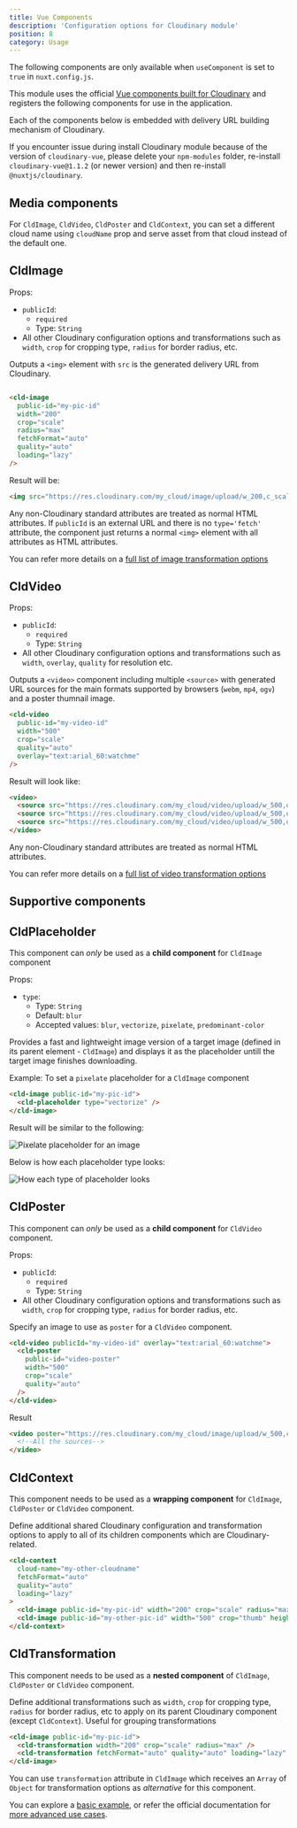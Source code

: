 ```yaml
---
title: Vue Components
description: 'Configuration options for Cloudinary module'
position: 8
category: Usage
---
```


<alert>

The following components are only available when `useComponent` is set to `true` in `nuxt.config.js`.

</alert>

This module uses the official [Vue components built for Cloudinary](https://github.com/cloudinary/cloudinary-vue) and registers the following components for use in the application.

Each of the components below is embedded with delivery URL building mechanism of Cloudinary.

<alert>

If you encounter issue during install Cloudinary module because of the version of `cloudinary-vue`, please delete your `npm-modules` folder, re-install `cloudinary-vue@1.1.2` (or newer version) and then re-install `@nuxtjs/cloudinary`.

</alert>


## Media components

<alert type="info">

For `CldImage`, `CldVideo`, `CldPoster` and `CldContext`, you can set a different cloud name using `cloudName` prop and serve asset from that cloud instead of the default one.

</alert>

## CldImage

Props:

* `publicId`:
  * `required`
  * Type: `String`
* All other Cloudinary configuration options and transformations such as `width`, `crop` for cropping type, `radius` for border radius, etc.

Outputs a `<img>` element with `src` is the generated delivery URL from Cloudinary.

```html

<cld-image
  public-id="my-pic-id"
  width="200"
  crop="scale"
  radius="max"
  fetchFormat="auto"
  quality="auto"
  loading="lazy"
/>
```

Result will be:

```html
<img src="https://res.cloudinary.com/my_cloud/image/upload/w_200,c_scale,r_max,f_auto,q_auto/my-pic-id" />
```

Any non-Cloudinary standard attributes are treated as normal HTML attributes. If `publicId` is an external URL and there is no `type='fetch'` attribute, the component just returns a normal `<img>` element with all attributes as HTML attributes.

You can refer more details on a [full list of image transformation options](https://cloudinary.com/documentation/image_transformations)

## CldVideo

Props:

* `publicId`:
  * `required`
  * Type: `String`
* All other Cloudinary configuration options and transformations such as `width`, `overlay`, `quality` for resolution etc.

Outputs a `<video>` component including multiple `<source>` with generated URL sources for the main formats supported by browsers (`webm`, `mp4`, `ogv`) and a poster thumnail image. 

```html
<cld-video
  public-id="my-video-id"
  width="500"
  crop="scale"
  quality="auto"
  overlay="text:arial_60:watchme"
/>
```

Result will look like:

```html
<video>
  <source src="https://res.cloudinary.com/my_cloud/video/upload/w_500,q_auto,c_scale,l_text:arial_60:watchme/my-video-id.webm" type="video/webm">
  <source src="https://res.cloudinary.com/my_cloud/video/upload/w_500,q_auto,c_scale,l_text:arial_60:watchme/my-video-id.mp4" type="video/mp4">
  <source src="https://res.cloudinary.com/my_cloud/video/upload/w_500,q_auto,c_scale,l_text:arial_60:watchme/my-video-id.ogv" type="video/ogg">
</video>
```

Any non-Cloudinary standard attributes are treated as normal HTML attributes.

You can refer more details on a [full list of video transformation options](https://cloudinary.com/documentation/video_manipulation_and_delivery#video_transformations_reference)

## Supportive components

## CldPlaceholder

<alert>

  This component can *only* be used as a **child component** for `CldImage` component

</alert>

Props:

* `type`:
  * Type: `String`
  * Default: `blur`
  * Accepted values: `blur`, `vectorize`, `pixelate`, `predominant-color`

Provides a fast and lightweight image version of a target image (defined in its parent element - `CldImage`) and displays it as the placeholder untill the target image finishes downloading.

Example: To set a `pixelate` placeholder for a `CldImage` component

```html
<cld-image public-id="my-pic-id">
  <cld-placeholder type="vectorize" />
</cld-image>
```

Result will be similar to the following:

![Pixelate placeholder for an image](https://res.cloudinary.com/mayashavin/image/upload/q_auto,w_500,c_scale/v1601595959/nuxt-cld/cldplaceholder.gif)

Below is how each placeholder type looks:

![How each type of placeholder looks](https://res.cloudinary.com/mayashavin/image/upload/f_auto,q_auto,w_500,c_scale/nuxt-cld/placeholders)

## CldPoster

<alert>

  This component can *only* be used as a **child component** for `CldVideo` component.

</alert>

Props:

* `publicId`:
  * `required`
  * Type: `String`
* All other Cloudinary configuration options and transformations such as `width`, `crop` for cropping type, `radius` for border radius, etc.

Specify an image to use as `poster` for a `CldVideo` component.

```html
<cld-video publicId="my-video-id" overlay="text:arial_60:watchme">
  <cld-poster
    public-id="video-poster"
    width="500"
    crop="scale"
    quality="auto"
  />
</cld-video>
```

Result

```html
<video poster="https://res.cloudinary.com/my_cloud/image/upload/w_500,c_scale,q_auto/video-poster">
  <!--All the sources-->
</video>
```

## CldContext

<alert>

  This component needs to be used as a **wrapping component** for `CldImage`, `CldPoster` or `CldVideo` component.

</alert>

Define additional shared Cloudinary configuration and transformation options to apply to all of its children components which are Cloudinary-related.

```html
<cld-context
  cloud-name="my-other-cloudname"
  fetchFormat="auto"
  quality="auto"
  loading="lazy"
>
  <cld-image public-id="my-pic-id" width="200" crop="scale" radius="max" />
  <cld-image public-id="my-other-pic-id" width="500" crop="thumb" height="500" />
</cld-context>
```

## CldTransformation

<alert>

  This component needs to be used as a **nested component** of `CldImage`, `CldPoster` or `CldVideo` component.

</alert>

Define additional transformations such as `width`, `crop` for cropping type, `radius` for border radius, etc to apply on its parent Cloudinary component (except `CldContext`). Useful for grouping transformations

```html
<cld-image public-id="my-pic-id">
  <cld-transformation width="200" crop="scale" radius="max" />
  <cld-transformation fetchFormat="auto" quality="auto" loading="lazy" />
</cld-image>
```

<alert type="info">

  You can use `transformation` attribute in `CldImage` which receives an `Array` of `Object` for transformation options as *alternative* for this component.

</alert>

You can explore a [basic example](/examples/basic), or refer the official documentation for [more advanced use cases](https://cloudinary.com/documentation/vue_image_manipulation).
